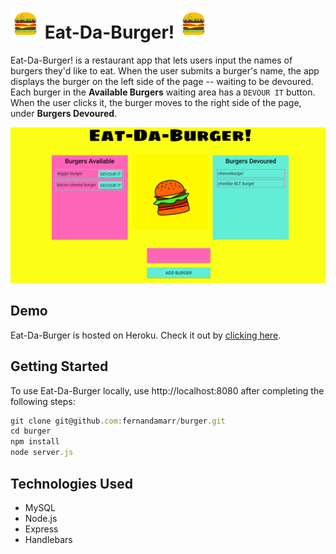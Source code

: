 # ![icon](public/assets/img/icons-hamburger.png) Eat-Da-Burger! ![icon](public/assets/img/icons-hamburger.png)

Eat-Da-Burger! is a restaurant app that lets users input the names of burgers they'd like to eat. When the user submits a burger's name, the app displays the burger on the left side of the page -- waiting to be devoured. Each burger in the **Available Burgers** waiting area has a `DEVOUR IT` button. When the user clicks it, the burger moves to the right side of the page, under **Burgers Devoured**.

![burger-app](public/assets/img/burger-img.png)

## Demo

Eat-Da-Burger is hosted on Heroku. Check it out by [clicking here](https://fernanda-burger-app.herokuapp.com/).

## Getting Started

To use Eat-Da-Burger locally, use http://localhost:8080 after completing the following steps:

```js
git clone git@github.com:fernandamarr/burger.git
cd burger
npm install
node server.js
```

## Technologies Used

* MySQL
* Node.js
* Express
* Handlebars